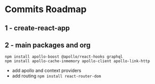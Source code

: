 # Commits Roadmap

## 1 - create-react-app

## 2 - main packages and org

```
npm install apollo-boost @apollo/react-hooks graphql
npm install apollo-cache-inmemory apollo-client apollo-link-http
```

- add apollo and context providers
- add routing `npm install react-router-dom`
